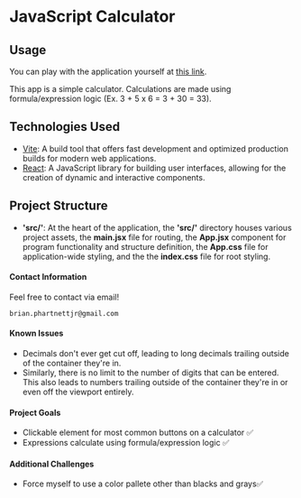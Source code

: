 # JavaScript Calculator

## Usage

You can play with the application yourself at [this link](https://bju12290.github.io/javascript-calculator/).

This app is a simple calculator. Calculations are made using formula/expression logic (Ex. 3 + 5 x 6 = 3 + 30 = 33).


## Technologies Used
 - [Vite](https://vitejs.dev/): A build tool that offers fast development and optimized production builds for modern web applications.
 - [React](https://react.dev/): A JavaScript library for building user interfaces, allowing for the creation of dynamic and interactive components.

 ## Project Structure
 - **'src/'**: At the heart of the application, the **'src/'** directory houses various project assets, the **main.jsx** file for routing, the **App.jsx** component for program functionality and structure definition, the **App.css** file for application-wide styling, and the the **index.css** file for root styling.

 #### Contact Information

Feel free to contact via email! 

```brian.phartnettjr@gmail.com```

 #### Known Issues
 
 - Decimals don't ever get cut off, leading to long decimals trailing outside of the container they're in.
 - Similarly, there is no limit to the number of digits that can be entered. This also leads to numbers trailing outside of the container they're in or even off the viewport entirely.

 #### Project Goals

- Clickable element for most common buttons on a calculator :white_check_mark:
- Expressions calculate using formula/expression logic :white_check_mark:

#### Additional Challenges

- Force myself to use a color pallete other than blacks and grays:white_check_mark:



 

